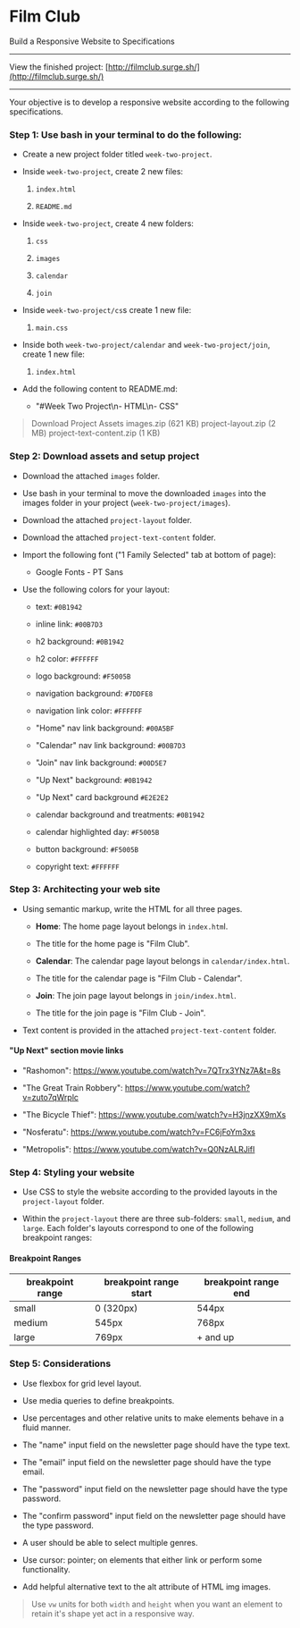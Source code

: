 # Film Club

Build a Responsive Website to Specifications

---

View the finished project: [http://filmclub.surge.sh/](http://filmclub.surge.sh/)

---

Your objective is to develop a responsive website according to the following specifications.

### Step 1: Use bash in your terminal to do the following:

* Create a new project folder titled `week-two-project`.

* Inside `week-two-project`, create 2 new files:

  1. `index.html`

  2. `README.md`

* Inside `week-two-project`, create 4 new folders:

  1. `css`

  2. `images`
  
  3. `calendar`
  
  4. `join`

* Inside `week-two-project/cs`s create 1 new file:

  1. `main.css`

* Inside both `week-two-project/calendar` and `week-two-project/join`, create 1 new file:

  1. `index.html`

* Add the following content to README.md:

  * "#Week Two Project\n- HTML\n- CSS"

> Download Project Assets
> images.zip (621 KB)
> project-layout.zip (2 MB)
> project-text-content.zip (1 KB)

### Step 2: Download assets and setup project

* Download the attached `images` folder.

* Use bash in your terminal to move the downloaded `images` into the images folder in your project (`week-two-project/images`).

* Download the attached `project-layout` folder.

* Download the attached `project-text-content` folder.

* Import the following font ("1 Family Selected" tab at bottom of page):

  * Google Fonts - PT Sans
  
* Use the following colors for your layout:

  * text: `#0B1942`
  
  * inline link: `#00B7D3`
  
  * h2 background: `#0B1942`
  
  * h2 color: `#FFFFFF`
  
  * logo background: `#F5005B`
  
  * navigation background: `#7DDFE8`
  
  * navigation link color: `#FFFFFF`
  
  * "Home" nav link background: `#00A5BF`
  
  * "Calendar" nav link background: `#00B7D3`
  
  * "Join" nav link background: `#00D5E7`
  
  * "Up Next" background: `#0B1942`
  
  * "Up Next" card background `#E2E2E2`
  
  * calendar background and treatments: `#0B1942`
  
  * calendar highlighted day: `#F5005B`
  
  * button background: `#F5005B`
  
  * copyright text: `#FFFFFF`

### Step 3: Architecting your web site

* Using semantic markup, write the HTML for all three pages.

  * **Home**: The home page layout belongs in `index.htm`l.
  
  * The title for the home page is "Film Club".
  
  * **Calendar**: The calendar page layout belongs in `calendar/index.html`.
  
  * The title for the calendar page is "Film Club - Calendar".
  
  * **Join**: The join page layout belongs in `join/index.html`.
  
  * The title for the join page is "Film Club - Join".
  
* Text content is provided in the attached `project-text-content` folder.

#### "Up Next" section movie links

* "Rashomon": https://www.youtube.com/watch?v=7QTrx3YNz7A&t=8s

* "The Great Train Robbery": https://www.youtube.com/watch?v=zuto7qWrplc

* "The Bicycle Thief": https://www.youtube.com/watch?v=H3jnzXX9mXs

* "Nosferatu": https://www.youtube.com/watch?v=FC6jFoYm3xs

* "Metropolis": https://www.youtube.com/watch?v=Q0NzALRJifI

### Step 4: Styling your website

* Use CSS to style the website according to the provided layouts in the `project-layout` folder.

* Within the `project-layout` there are three sub-folders: `small`, `medium`, and `large`. Each folder's layouts correspond to one of the following breakpoint ranges:

#### Breakpoint Ranges

| breakpoint range |	breakpoint range start |	breakpoint range end |
| --- | --- | --- |
| small |	0 (320px) |	544px |
| medium |	545px |	768px |
| large |	769px |	+ and up |

### Step 5: Considerations

* Use flexbox for grid level layout.

* Use media queries to define breakpoints.

* Use percentages and other relative units to make elements behave in a fluid manner.

* The "name" input field on the newsletter page should have the type text.

* The "email" input field on the newsletter page should have the type email.

* The "password" input field on the newsletter page should have the type password.

* The "confirm password" input field on the newsletter page should have the type password.

* A user should be able to select multiple genres.

* Use cursor: pointer; on elements that either link or perform some functionality.

* Add helpful alternative text to the alt attribute of HTML img images.

> Use `vw` units for both `width` and `height` when you want an element to retain it's shape yet act in a responsive way.
